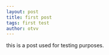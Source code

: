 ```yaml
---
layout: post
title: first post
tags: first test
author: otvv
---
```


<p>this is a post used for testing purposes.</p>
